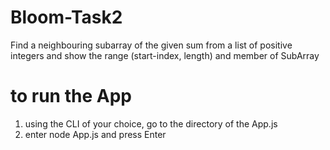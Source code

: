# Bloom-Task2
Find a neighbouring subarray of the given sum from a list of positive integers and show the range (start-index, length)  and member of SubArray
# to run the App
1. using the CLI of your choice, go to the directory of the App.js
2. enter node App.js and press Enter

